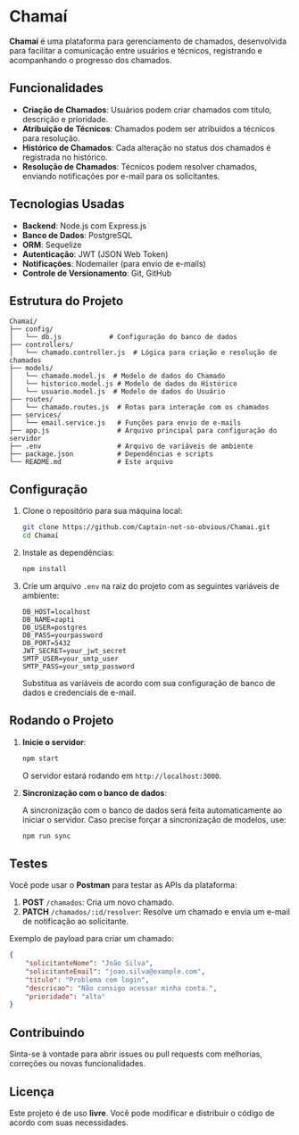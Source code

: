 # Chamaí

**Chamaí** é uma plataforma para gerenciamento de chamados, desenvolvida para facilitar a comunicação entre usuários e técnicos, registrando e acompanhando o progresso dos chamados.

## Funcionalidades

* **Criação de Chamados**: Usuários podem criar chamados com título, descrição e prioridade.
* **Atribuição de Técnicos**: Chamados podem ser atribuídos a técnicos para resolução.
* **Histórico de Chamados**: Cada alteração no status dos chamados é registrada no histórico.
* **Resolução de Chamados**: Técnicos podem resolver chamados, enviando notificações por e-mail para os solicitantes.

## Tecnologias Usadas

* **Backend**: Node.js com Express.js
* **Banco de Dados**: PostgreSQL
* **ORM**: Sequelize
* **Autenticação**: JWT (JSON Web Token)
* **Notificações**: Nodemailer (para envio de e-mails)
* **Controle de Versionamento**: Git, GitHub

## Estrutura do Projeto

```plaintext
Chamaí/
├── config/
│   └── db.js            # Configuração do banco de dados
├── controllers/
│   └── chamado.controller.js  # Lógica para criação e resolução de chamados
├── models/
│   └── chamado.model.js  # Modelo de dados do Chamado
│   └── historico.model.js # Modelo de dados do Histórico
│   └── usuario.model.js  # Modelo de dados do Usuário
├── routes/
│   └── chamado.routes.js  # Rotas para interação com os chamados
├── services/
│   └── email.service.js   # Funções para envio de e-mails
├── app.js                 # Arquivo principal para configuração do servidor
├── .env                   # Arquivo de variáveis de ambiente
├── package.json           # Dependências e scripts
└── README.md              # Este arquivo
```

## Configuração

1. Clone o repositório para sua máquina local:

   ```bash
   git clone https://github.com/Captain-not-so-obvious/Chamai.git
   cd Chamaí
   ```

2. Instale as dependências:

   ```bash
   npm install
   ```

3. Crie um arquivo `.env` na raiz do projeto com as seguintes variáveis de ambiente:

   ```env
   DB_HOST=localhost
   DB_NAME=zapti
   DB_USER=postgres
   DB_PASS=yourpassword
   DB_PORT=5432
   JWT_SECRET=your_jwt_secret
   SMTP_USER=your_smtp_user
   SMTP_PASS=your_smtp_password
   ```

   Substitua as variáveis de acordo com sua configuração de banco de dados e credenciais de e-mail.

## Rodando o Projeto

1. **Inicie o servidor**:

   ```bash
   npm start
   ```

   O servidor estará rodando em `http://localhost:3000`.

2. **Sincronização com o banco de dados**:

   A sincronização com o banco de dados será feita automaticamente ao iniciar o servidor. Caso precise forçar a sincronização de modelos, use:

   ```bash
   npm run sync
   ```

## Testes

Você pode usar o **Postman** para testar as APIs da plataforma:

1. **POST** `/chamados`: Cria um novo chamado.
2. **PATCH** `/chamados/:id/resolver`: Resolve um chamado e envia um e-mail de notificação ao solicitante.

Exemplo de payload para criar um chamado:

```json
{
    "solicitanteNome": "João Silva",
    "solicitanteEmail": "joao.silva@example.com",
    "titulo": "Problema com login",
    "descricao": "Não consigo acessar minha conta.",
    "prioridade": "alta"
}
```

## Contribuindo

Sinta-se à vontade para abrir issues ou pull requests com melhorias, correções ou novas funcionalidades.

## Licença

Este projeto é de uso **livre**. Você pode modificar e distribuir o código de acordo com suas necessidades.

